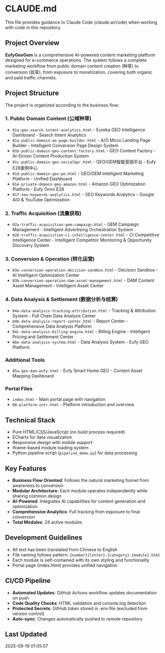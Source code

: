 # CLAUDE.md

This file provides guidance to Claude Code (claude.ai/code) when working with code in this repository.

## Project Overview

**EufyGeoGem** is a comprehensive AI-powered content marketing platform designed for e-commerce operations. The system follows a complete marketing workflow from public domain content creation (种草) to conversion (拔草), from exposure to monetization, covering both organic and paid traffic channels.

## Project Structure

The project is organized according to the business flow:

### 1. Public Domain Content (公域种草)
- `01a-geo-search-intent-analytics.html` - Eureka GEO Intelligence Dashboard - Search Intent Analytics
- `01a-public-domain-ao-page-builder.html` - A/O Micro Landing Page Builder - Intelligent Conversion Page Design System
- `01b-public-domain-geo-content-factory.html` - GEO Content Factory - AI-Driven Content Production System
- `01c-public-domain-geo-social&pr.html` - GEO/GEM智能营销平台 - Eufy E28案例中心
- `01d-public-domain-geo-pm.html` - GEO/GEM Intelligent Marketing Platform - Unified Dashboard
- `01e-private-domain-geo-amazon.html` - Amazon GEO Optimization Platform - Eufy Omni E28
- `01f-seo-keywords-analytics.html` - SEO Keywords Analytics - Google AIO & YouTube Optimization

### 2. Traffic Acquisition (流量获取)
- `02a-traffic-acquisition-gem-campaign.html` - GEM Campaign Management - Intelligent Advertising Orchestration System
- `02b-traffic-acquisition-ci-intelligence-center.html` - CI Competitive Intelligence Center - Intelligent Competitor Monitoring & Opportunity Discovery System

### 3. Conversion & Operation (转化运营)
- `03a-conversion-operation-decision-sandbox.html` - Decision Sandbox - AI Intelligent Optimization Center
- `03b-conversion-operation-dam-asset-management.html` - DAM Content Asset Management - Intelligent Asset Center

### 4. Data Analysis & Settlement (数据分析与结算)
- `04a-data-analysis-tracking-attribution.html` - Tracking & Attribution System - Full Chain Data Analysis Center
- `04b-data-analysis-report-center.html` - Report Center - Comprehensive Data Analysis Platform
- `04c-data-analysis-billing-engine.html` - Billing Engine - Intelligent Pricing and Settlement Center
- `06e-data-analysis-system.html` - Data Analysis System - Eufy GEO Platform

### Additional Tools
- `05a-geo-dam-eufy.html` - Eufy Smart Home GEO - Content Asset Mapping Dashboard

### Portal Files
- `index.html` - Main portal page with navigation
- `00-platform-intr.html` - Platform introduction and overview

## Technical Stack

- Pure HTML/CSS/JavaScript (no build process required)
- ECharts for data visualization
- Responsive design with mobile support
- Iframe-based module loading system
- Python pipeline script (`pipeline_demo.py`) for data processing

## Key Features

- **Business Flow Oriented**: Follows the natural marketing funnel from awareness to conversion
- **Modular Architecture**: Each module operates independently while sharing common design
- **AI-Powered**: Integrates AI capabilities for content generation and optimization
- **Comprehensive Analytics**: Full tracking from exposure to final conversion
- **Total Modules**: 24 active modules

## Development Guidelines

- All text has been translated from Chinese to English
- File naming follows pattern: `{number}{letter}-{category}-{module}.html`
- Each module is self-contained with its own styling and functionality
- Portal page (index.html) provides unified navigation

## CI/CD Pipeline

- **Automated Updates**: GitHub Actions workflow updates documentation on push
- **Code Quality Checks**: HTML validation and console.log detection
- **Protected Secrets**: GitHub token stored in .env file (excluded from version control)
- **Auto-sync**: Changes automatically pushed to remote repository

## Last Updated

2025-09-19 01:05:07
